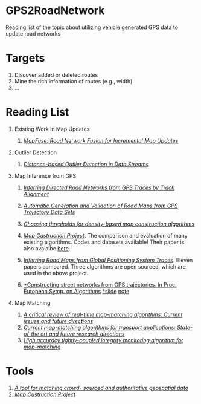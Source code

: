 # GPS2RoadNetwork
Reading list of the topic about utilizing vehicle generated GPS data to update road networks

**Targets**
==

1. Discover added or deleted routes
2. Mine the rich information of routes (e.g., width)
3. ...


**Reading List**
==

1. Existing Work in Map Updates

	1. [*MapFuse: Road Network Fusion for Incremental Map Updates*](/papers/mapfuse.pdf)



2. Outlier Detection

	1. [*Distance-based Outlier Detection in Data Streams*](/papers/distanceOutlier.pdf)

3. Map Inference from GPS

	1. [*Inferring Directed Road Networks from GPS Traces by Track Alignment*](/papers/ijgi-04-02446.pdf)

	2. [*Automatic Generation and Validation of Road Maps from GPS Trajectory Data Sets*](/papers/p1523-li.pdf)
	3. [*Choosing thresholds for density-based map construction algorithms*](/papers/a24-ahmed.pdf)
	4. [*Map Custruction Project*](http://mapconstruction.org). The comparison and evaluation of many existing algorithms. Codes and datasets available! Their paper is also avaialbe [here](/papers/comparisonMapConstruction.pdf).
	5. [*Inferring Road Maps from Global Positioning System Traces*](/papers/2291-08.pdf). Eleven papers compared. Three algorithms are open sourced, which are used in the above project.
	6. [*Constructing street networks from GPS trajectories. In Proc. European Symp. on Algorithms](http://cs.utsa.edu/~mahmed/Publications/csm_esa2012.pdf) [*slide](http://algo12.fri.uni-lj.si/reg/proc/presentations/IitsUwfgHiFhcKptMVSlFPedl.pdf) [note]()
	
4. Map Matching

	1. [*A critical review of real-time map-matching algorithms: Current issues and future directions*](/papers/1-s2.0-S0198971514000908-main.pdf)
	2. [*Current map-matching algorithms for transport applications: State-of-the art and future research directions*](/papers/1-s2.0-S0968090X07000265-main.pdf)
	3. [*High accuracy tightly-coupled integrity monitoring algorithm for map-matching*](/papers/1-s2.0-S0968090X13001629-main.pdf)
	
	
**Tools**
==

1. [*A tool for matching crowd- sourced and authoritative geospatial data*](/papers/A-Tool-Du-ID31.pdf)
2. [*Map Custruction Project*](http://mapconstruction.org)
